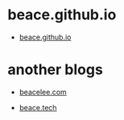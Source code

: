 # beace.github.io

- [beace.github.io](beace.github.io)

# another blogs

- [beacelee.com](https://beacelee.com)

- [beace.tech](https://beace.tech)
